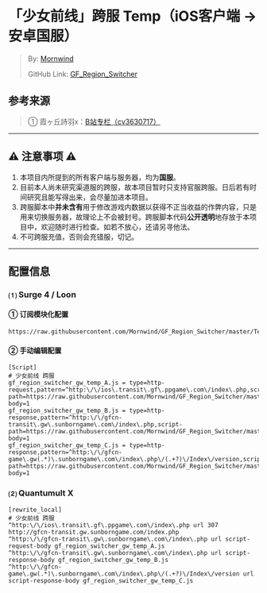 # 「少女前线」跨服 Temp（iOS客户端 → 安卓国服）
 > By: [Mornwind](https://github.com/Mornwind)
 > 
 > GitHub Link: [GF_Region_Switcher](https://github.com/Mornwind/GF_Region_Switcher) 

## 参考来源
 > ① 霞ヶ丘詩羽x：[B站专栏（cv3630717）](https://www.bilibili.com/read/cv3630717)

---

## ⚠️ 注意事项 ⚠️
1. 本项目内所提到的所有客户端与服务器，均为**国服**。
2. 目前本人尚未研究渠道服的跨服，故本项目暂时只支持官服跨服。日后若有时间研究且能写得出来，会尽量加进本项目。
3. 跨服脚本中**并未含有**用于修改游戏内数据以获得不正当收益的作弊内容，只是用来切换服务器，故理论上不会被封号。跨服脚本代码**公开透明**地存放于本项目中，欢迎随时进行检查。如若不放心，还请另寻他法。
4. 不可跨服充值，否则会充错服，切记。

---

## 配置信息
### ⑴ Surge 4 / Loon
#### ① 订阅模块化配置

```
https://raw.githubusercontent.com/Mornwind/GF_Region_Switcher/master/Temp/gf_region_switcher_gw_temp.sgmodule
```

#### ② 手动编辑配置

```
[Script]
# 少女前线 跨服
gf_region_switcher_gw_temp_A.js = type=http-request,pattern=^http:\/\/ios\.transit\.gf\.ppgame\.com\/index\.php,script-path=https://raw.githubusercontent.com/Mornwind/GF_Region_Switcher/master/Temp/gf_region_switcher_gw_temp_A.js,requires-body=1
gf_region_switcher_gw_temp_B.js = type=http-response,pattern=^http:\/\/gfcn-transit\.gw\.sunborngame\.com\/index\.php,script-path=https://raw.githubusercontent.com/Mornwind/GF_Region_Switcher/master/Temp/gf_region_switcher_gw_temp_B.js,requires-body=1
gf_region_switcher_gw_temp_C.js = type=http-response,pattern=^http:\/\/gfcn-game\.gw(.*)\.sunborngame\.com\/index\.php\/(.+?)\/Index\/version,script-path=https://raw.githubusercontent.com/Mornwind/GF_Region_Switcher/master/Temp/gf_region_switcher_gw_temp_C.js,requires-body=1
```

### ⑵ Quantumult X
```
[rewrite_local]
# 少女前线 跨服
^http:\/\/ios\.transit\.gf\.ppgame\.com\/index\.php url 307 http://gfcn-transit.gw.sunborngame.com/index.php
^http:\/\/gfcn-transit\.gw\.sunborngame\.com\/index\.php url script-request-body gf_region_switcher_gw_temp_A.js
^http:\/\/gfcn-transit\.gw\.sunborngame\.com\/index\.php url script-response-body gf_region_switcher_gw_temp_B.js
^http:\/\/gfcn-game\.gw(.*)\.sunborngame\.com\/index\.php\/(.+?)\/Index\/version url script-response-body gf_region_switcher_gw_temp_C.js
```
